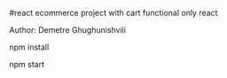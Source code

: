 #react ecommerce project with cart functional only react

Author: Demetre Ghughunishvili

npm install

npm start
